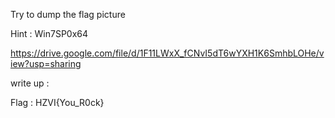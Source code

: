 Try to dump the flag picture


Hint : Win7SP0x64


https://drive.google.com/file/d/1F11LWxX_fCNvI5dT6wYXH1K6SmhbLOHe/view?usp=sharing


write up :


Flag : HZVI{You_R0ck}
